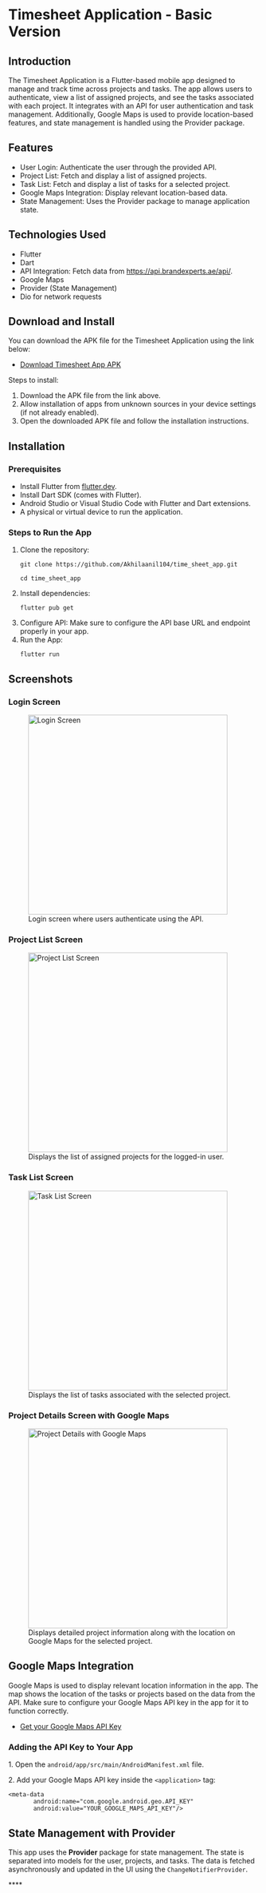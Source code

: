 <!DOCTYPE html>
<html lang="en">
<head>
    <meta charset="UTF-8">
    <meta name="viewport" content="width=device-width, initial-scale=1.0">
    <title>Timesheet Application - Basic Version</title>
</head>
<body>

 <h1>Timesheet Application - Basic Version</h1>

 <h2>Introduction</h2>
    <p>The Timesheet Application is a Flutter-based mobile app designed to manage and track time across projects and tasks. The app allows users to authenticate, view a list of assigned projects, and see the tasks associated with each project. It integrates with an API for user authentication and task management. Additionally, Google Maps is used to provide location-based features, and state management is handled using the Provider package.</p>

   <h2>Features</h2>
    <ul>
        <li>User Login: Authenticate the user through the provided API.</li>
        <li>Project List: Fetch and display a list of assigned projects.</li>
        <li>Task List: Fetch and display a list of tasks for a selected project.</li>
        <li>Google Maps Integration: Display relevant location-based data.</li>
        <li>State Management: Uses the Provider package to manage application state.</li>
    </ul>

<h2>Technologies Used</h2>
    <ul>
        <li>Flutter</li>
        <li>Dart</li>
        <li>API Integration: Fetch data from <a href="https://api.brandexperts.ae/api/">https://api.brandexperts.ae/api/</a>.</li>
        <li>Google Maps</li>
        <li>Provider (State Management)</li>
        <li>Dio for network requests</li>
    </ul>

<h2>Download and Install</h2>
<p>You can download the APK file for the Timesheet Application using the link below:</p>
<ul>
    <li><a href="https://drive.google.com/file/d/1PAPVaHEN731m-P6VKWBEm0jIDFZCmnDu/view" target="_blank">Download Timesheet App APK</a></li>
</ul>
<p>Steps to install:</p>
<ol>
    <li>Download the APK file from the link above.</li>
    <li>Allow installation of apps from unknown sources in your device settings (if not already enabled).</li>
    <li>Open the downloaded APK file and follow the installation instructions.</li>
</ol>

<h2>Installation</h2>
    <h3>Prerequisites</h3>
    <ul>
        <li>Install Flutter from <a href="https://flutter.dev/docs/get-started/install">flutter.dev</a>.</li>
        <li>Install Dart SDK (comes with Flutter).</li>
        <li>Android Studio or Visual Studio Code with Flutter and Dart extensions.</li>
        <li>A physical or virtual device to run the application.</li>
    </ul>
    <h3>Steps to Run the App</h3>
    <ol>
        <li>Clone the repository:</li>
        <pre><code>git clone https://github.com/Akhilaanil104/time_sheet_app.git</code></pre>
        <pre><code>cd time_sheet_app</code></pre>
        <li>Install dependencies:</li>
        <pre><code>flutter pub get</code></pre>
        <li>Configure API: Make sure to configure the API base URL and endpoint properly in your app.</li>
        <li>Run the App:</li>
        <pre><code>flutter run</code></pre>
    </ol>

   <h2>Screenshots</h2>
    <h3>Login Screen</h3>
    <figure>
        <img src="assets/images/SCREENSHOT5.jpg" alt="Login Screen" width="400">
        <figcaption>Login screen where users authenticate using the API.</figcaption>
    </figure>

  <h3>Project List Screen</h3>
    <figure>
        <img src="assets/images/SCREENSHOT1.jpg" alt="Project List Screen" width="400">
        <figcaption>Displays the list of assigned projects for the logged-in user.</figcaption>
    </figure>

   <h3>Task List Screen</h3>
    <figure>
        <img src="assets/images/SCREENSHOT2.jpg" alt="Task List Screen" width="400">
        <figcaption>Displays the list of tasks associated with the selected project.</figcaption>
    </figure>
    
<h3>Project Details Screen with Google Maps</h3>
<figure>
    <img src="assets/images/SCREENSHOT3.jpg" alt="Project Details with Google Maps" width="400">
    <figcaption>Displays detailed project information along with the location on Google Maps for the selected project.</figcaption>
</figure>

 <h2>Google Maps Integration</h2>
    <p>Google Maps is used to display relevant location information in the app. The map shows the location of the tasks or projects based on the data from the API. Make sure to configure your Google Maps API key in the app for it to function correctly.</p>
    <ul>
       <li><a href="https://developers.google.com/maps/documentation/android-sdk/get-api-key">Get your Google Maps API Key</a></li>
    </ul>
    <h3>Adding the API Key to Your App</h3>
    <p>1. Open the <code>android/app/src/main/AndroidManifest.xml</code> file.</p>
    <p>2. Add your Google Maps API key inside the <code>&lt;application&gt;</code> tag:</p>
    <pre><code>&lt;meta-data
       android:name="com.google.android.geo.API_KEY"
       android:value="YOUR_GOOGLE_MAPS_API_KEY"/&gt;</code></pre>

 <h2>State Management with Provider</h2>
    <p>This app uses the <strong>Provider</strong> package for state management. The state is separated into models for the user, projects, and tasks. The data is fetched asynchronously and updated in the UI using the <code>ChangeNotifierProvider</code>.</p>

</body>
</html>
****
